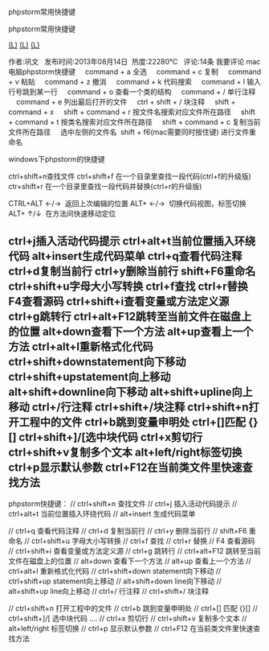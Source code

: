 phpstorm常用快捷键

phpstorm常用快捷键

[(L)](http://www.bestphper.cn/article-98.html)  [(L)](http://www.bestphper.cn/hodgepodge.html) [(L)](http://www.bestphper.cn/article-86.html)

作者:巩文   发布时间:2013年08月14日  热度:22280℃   评论:14条  我要评论
mac电脑phpstorm快捷键
    command + a 全选
    command + c 复制
    command + v 粘贴
    command + z 撤消
    command + k 代码搜索
    command + l 输入行号跳到某一行
    command + o 查看一个类的结构
    command + / 单行注释
    command + e 列出最后打开的文件
    ctrl + shift + / 块注释
    shift + command + x
    shift + command + r 按文件名搜索对应文件所在路径
    shift + command + t 按类名搜索对应文件所在路径
    shift + command + c 复制当前文件所在路径
    选中左侧的文件名  shift + f6(mac需要同时按住键) 进行文件重命名

windows下phpstorm的快捷键

ctrl+shift+n查找文件
ctrl+shift+f 在一个目录里查找一段代码(ctrl+f的升级版)
ctr+shift+r 在一个目录里查找一段代码并替换(ctrl+r的升级版)

CTRL+ALT ←/→  返回上次编辑的位置
ALT+ ←/→  切换代码视图，标签切换
ALT+ ↑/↓  在方法间快速移动定位

ctrl+j插入活动代码提示
ctrl+alt+t当前位置插入环绕代码
alt+insert生成代码菜单
ctrl+q查看代码注释
ctrl+d复制当前行
ctrl+y删除当前行
shift+F6重命名
ctrl+shift+u字母大小写转换
ctrl+f查找
ctrl+r替换
F4查看源码
ctrl+shift+i查看变量或方法定义源
ctrl+g跳转行
ctrl+alt+F12跳转至当前文件在磁盘上的位置
alt+down查看下一个方法
alt+up查看上一个方法
ctrl+alt+l重新格式化代码
ctrl+shift+downstatement向下移动
ctrl+shift+upstatement向上移动
alt+shift+downline向下移动
alt+shift+upline向上移动
ctrl+/行注释
ctrl+shift+/块注释
ctrl+shift+n打开工程中的文件
ctrl+b跳到变量申明处
ctrl+[]匹配 {}[]
ctrl+shift+]/[选中块代码
ctrl+x剪切行
ctrl+shift+v复制多个文本
alt+left/right标签切换
ctrl+p显示默认参数
ctrl+F12在当前类文件里快速查找方法
--------------------------------------------------------------
phpstorm快捷键：
// ctrl+shift+n 查找文件
// ctrl+j 插入活动代码提示
// ctrl+alt+t 当前位置插入环绕代码
// alt+insert 生成代码菜单

// ctrl+q 查看代码注释
// ctrl+d 复制当前行
// ctrl+y 删除当前行
// shift+F6 重命名
// ctrl+shift+u 字母大小写转换
// ctrl+f 查找
// ctrl+r 替换
// F4 查看源码
// ctrl+shift+i 查看变量或方法定义源
// ctrl+g 跳转行
// ctrl+alt+F12 跳转至当前文件在磁盘上的位置
// alt+down 查看下一个方法
// alt+up 查看上一个方法
// ctrl+alt+l 重新格式化代码
// ctrl+shift+down statement向下移动
// ctrl+shift+up statement向上移动
// alt+shift+down line向下移动
// alt+shift+up line向上移动
// ctrl+/ 行注释
// ctrl+shift+/ 块注释

// ctrl+shift+n 打开工程中的文件
// ctrl+b 跳到变量申明处
// ctrl+[] 匹配 {}[]
// ctrl+shift+]/[ 选中块代码
....
// ctrl+x 剪切行
// ctrl+shift+v 复制多个文本
// alt+left/right 标签切换
// ctrl+p 显示默认参数
// ctrl+F12 在当前类文件里快速查找方法